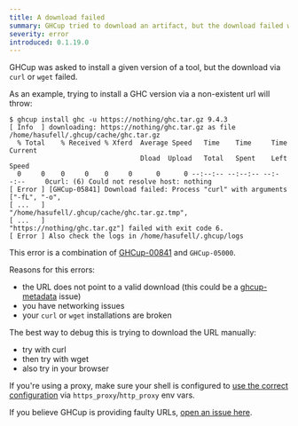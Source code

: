 ```yaml
---
title: A download failed
summary: GHCup tried to download an artifact, but the download failed with a subprocess exiting prematurely
severity: error
introduced: 0.1.19.0
---
```


GHCup was asked to install a given version of a tool, but the download via `curl` or `wget` failed.

As an example, trying to install a GHC version via a non-existent url will throw:
```
$ ghcup install ghc -u https://nothing/ghc.tar.gz 9.4.3
[ Info  ] downloading: https://nothing/ghc.tar.gz as file /home/hasufell/.ghcup/cache/ghc.tar.gz
  % Total    % Received % Xferd  Average Speed   Time    Time     Time  Current
                                 Dload  Upload   Total   Spent    Left  Speed
  0     0    0     0    0     0      0      0 --:--:-- --:--:-- --:--:--     0curl: (6) Could not resolve host: nothing
[ Error ] [GHCup-05841] Download failed: Process "curl" with arguments ["-fL", "-o",
[ ...   ]                                                 "/home/hasufell/.ghcup/cache/ghc.tar.gz.tmp",
[ ...   ]                                                 "https://nothing/ghc.tar.gz"] failed with exit code 6.
[ Error ] Also check the logs in /home/hasufell/.ghcup/logs
```

This error is a combination of [GHCup-00841](https://errors.haskell.org/messages/GHCup-00841/index.html) and `GHCup-05000`.

Reasons for this errors:

* the URL does not point to a valid download (this could be a [ghcup-metadata](https://github.com/haskell/ghcup-metadata) issue)
* you have networking issues
* your `curl` or `wget` installations are broken

The best way to debug this is trying to download the URL manually:

* try with curl
* then try with wget
* also try in your browser

If you're using a proxy, make sure your shell is configured to [use the correct configuration](https://docs.cloudfoundry.org/cf-cli/http-proxy.html#:~:text=The%20https_proxy%20environment%20variable%20holds,depends%20on%20your%20operating%20system.)
via `https_proxy`/`http_proxy` env vars.

If you believe GHCup is providing faulty URLs, [open an issue here](https://github.com/haskell/ghcup-metadata/issues).


